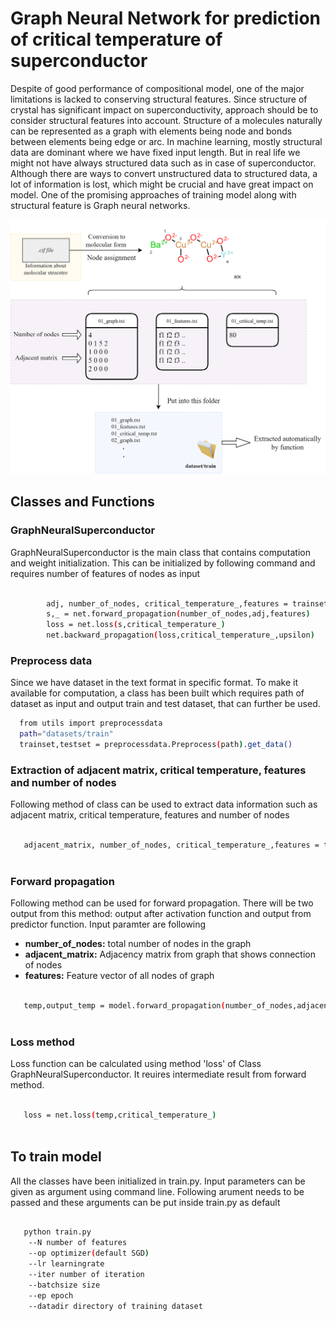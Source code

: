 
# Graph Neural Network for prediction of critical temperature of superconductor

Despite of good performance of compositional model, one of the major limitations is lacked to conserving structural features. Since structure of crystal has significant impact on superconductivity, approach should be to consider structural features into account. Structure of a molecules naturally can be represented as a graph with elements being node and bonds between elements being edge or arc. In machine learning, mostly structural data are dominant where we have fixed input length. But in real life we might not have always structured data such as in case of superconductor. Although there are ways to convert unstructured data to structured data, a lot of information is lost, which might be crucial and have great impact on model. One of the promising approaches of training model along with structural feature is Graph neural networks.

![Image](pictures/mainpic.png)

## Classes and Functions
### GraphNeuralSuperconductor
GraphNeuralSuperconductor is the main class that contains computation and weight initialization. This can be initialized by following command and requires number of features of nodes as input

```bash

        adj, number_of_nodes, critical_temperature_,features = trainset.nextbatch(batchsize)
        s,_ = net.forward_propagation(number_of_nodes,adj,features)  
        loss = net.loss(s,critical_temperature_)
        net.backward_propagation(loss,critical_temperature_,upsilon)
```
### Preprocess data
Since we have dataset in the text format in specific format. To make it available for computation, a class has been built which requires path of dataset as input and output train and test dataset, that can further be used.
```bash
  from utils import preprocessdata
  path="datasets/train"
  trainset,testset = preprocessdata.Preprocess(path).get_data()
```

### Extraction of adjacent matrix, critical temperature, features and number of nodes
Following method of class can be used to extract data information such as adjacent matrix, critical temperature, features and number of nodes
```bash

   adjacent_matrix, number_of_nodes, critical_temperature_,features = trainset.next_dataset(batchsize)
        
```

### Forward propagation
Following method can be used for forward propagation. There will be two output from this method: output after activation function and output from predictor function. Input paramter are following
- **number_of_nodes:** total number of nodes in the graph
- **adjacent_matrix:** Adjacency matrix from graph that shows connection of nodes
- **features:** Feature vector of all nodes of graph
```bash

   temp,output_temp = model.forward_propagation(number_of_nodes,adjacent_matrix,features)  
        
```
### Loss method
Loss function can be calculated using method 'loss' of Class GraphNeuralSuperconductor. It reuires intermediate result from forward method.

```bash

   loss = net.loss(temp,critical_temperature_)
        
```
      
## To train model
All the classes have been initialized in train.py. Input parameters can be given as argument using command line. Following arument needs to be passed and these arguments can be put inside train.py as default

```bash

   python train.py
    --N number of features
    --op optimizer(default SGD)
    --lr learningrate
    --iter number of iteration
    --batchsize size
    --ep epoch
    --datadir directory of training dataset
```


